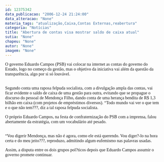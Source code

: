 ```yaml
---
id: 12375342
data_publicacao: "2006-12-24 21:24:00"
data_alteracao: "None"
materia_tags: "atualização,Caixa,Contas Externas,reabertura"
categoria: "Notícias"
title: "Abertura de contas visa mostrar saldo de caixa atual"
sutia: "None"
chapeu: "None"
autor: "None"
imagem: "None"
---
```

<p><P><FONT face=Verdana>O governo Eduardo Campos (PSB) vai colocar na internet as contas do governo do Estado, logo no começo da gestão, mas o objetivo da iniciativa vai além da questão da transparência, algo por si só louvável.</FONT></P></p>
<p><P><FONT face=Verdana><BR>Segundo conta uma raposa felpuda socialista, com a divulgação ampla das contas, vai ficar evidente o saldo de caixa de uma gestão para outra, evitando que se propague o discurso do pessoal de Mendonça Filho, dando conta de uma herança bendita de R$ 1,3 bilhão em caixa (com projetos de empréstimos diversos). “Todo mundo vai ver o que tem e o que não tem???, diz a tal raposa felpuda socialista.</FONT></P></p>
<p><P><FONT face=Verdana>O próprio Eduardo Campos, na festa de confraternização do PSB com a imprensa, falou abertamente da estratégia, com um vocabulário até pesado.</FONT></P><FONT face=Verdana></p>
<p><P><BR></FONT><FONT face=Verdana>“Vou digerir Mendonça, mas não é agora, como ele está querendo. Vou diger?-lo na hora certa e do meu jeito???, reproduzo, admitindo algum eufemismo nas palavras usadas.<BR></FONT></P></p>
<p><P><FONT face=Verdana>Assim, a disputa entre os dois grupos pol?ticos depois que Eduardo Campos assumir o governo promete continuar.</FONT></P> </p>
